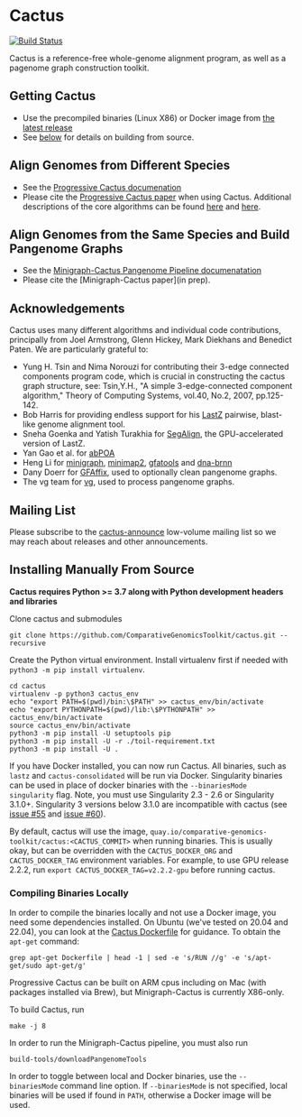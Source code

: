 # Cactus
[![Build Status](https://travis-ci.org/ComparativeGenomicsToolkit/cactus.svg?branch=master)](https://travis-ci.org/ComparativeGenomicsToolkit/cactus)

Cactus is a reference-free whole-genome alignment program, as well as a pagenome graph construction toolkit.  

## Getting Cactus

* Use the precompiled binaries (Linux X86) or Docker image from [the latest release](https://github.com/ComparativeGenomicsToolkit/cactus/releases)
* See [below](#installing-maunally-from-source) for details on building from source. 

## Align Genomes from Different Species

* See the [Progressive Cactus documenation](doc/progressive.md)
* Please cite the [Progressive Cactus paper](https://doi.org/10.1038/s41586-020-2871-y) when using Cactus.  Additional descriptions of the core algorithms can be found [here](https://doi.org/10.1101/gr.123356.111) and [here](https://doi.org/10.1089/cmb.2010.0252).

## Align Genomes from the Same Species and Build Pangenome Graphs 

* See the [Minigraph-Cactus Pangenome Pipeline documenatation](doc/pangenome.md)
* Please cite the [Minigraph-Cactus paper](in prep).

## Acknowledgements

Cactus uses many different algorithms and individual code contributions, principally from Joel Armstrong, Glenn Hickey, Mark Diekhans and Benedict Paten. We are particularly grateful to:

- Yung H. Tsin and Nima Norouzi for contributing their 3-edge connected components program code, which is crucial in constructing the cactus graph structure, see: Tsin,Y.H., "A simple 3-edge-connected component algorithm," Theory of Computing Systems, vol.40, No.2, 2007, pp.125-142.
- Bob Harris for providing endless support for his [LastZ](https://github.com/lastz/lastz) pairwise, blast-like genome alignment tool.
- Sneha Goenka and Yatish Turakhia for [SegAlign](https://github.com/gsneha26/SegAlign), the GPU-accelerated version of LastZ.
- Yan Gao et al. for [abPOA](https://github.com/yangao07/abPOA)
- Heng Li for [minigraph](https://github.com/lh3/minigraph), [minimap2](https://github.com/lh3/minimap2), [gfatools](https://github.com/lh3/gfatools) and [dna-brnn](https://github.com/lh3/dna-rnn)
- Dany Doerr for [GFAffix](https://github.com/marschall-lab/GFAffix), used to optionally clean pangenome graphs.
- The vg team for [vg](https://github.com/vgteam/vg), used to process pangenome graphs.

## Mailing List

Please subscribe to the [cactus-announce](https://groups.google.com/d/forum/cactus-announce) low-volume mailing list so we may reach about releases and other announcements.

## Installing Manually From Source

**Cactus requires Python >= 3.7 along with Python development headers and libraries**

Clone cactus and submodules
```
git clone https://github.com/ComparativeGenomicsToolkit/cactus.git --recursive
```

Create the Python virtual environment.  Install virtualenv first if needed with `python3 -m pip install virtualenv`.
```
cd cactus
virtualenv -p python3 cactus_env
echo "export PATH=$(pwd)/bin:\$PATH" >> cactus_env/bin/activate
echo "export PYTHONPATH=$(pwd)/lib:\$PYTHONPATH" >> cactus_env/bin/activate
source cactus_env/bin/activate
python3 -m pip install -U setuptools pip
python3 -m pip install -U -r ./toil-requirement.txt
python3 -m pip install -U .
```

If you have Docker installed, you can now run Cactus.  All binaries, such as `lastz` and `cactus-consolidated` will be run via Docker.  Singularity binaries can be used in place of docker binaries with the `--binariesMode singularity` flag.  Note, you must use Singularity 2.3 - 2.6 or Singularity 3.1.0+. Singularity 3 versions below 3.1.0 are incompatible with cactus (see [issue #55](https://github.com/ComparativeGenomicsToolkit/cactus/issues/55) and [issue #60](https://github.com/ComparativeGenomicsToolkit/cactus/issues/60)).

By default, cactus will use the image, `quay.io/comparative-genomics-toolkit/cactus:<CACTUS_COMMIT>` when running binaries. This is usually okay, but can be overridden with the `CACTUS_DOCKER_ORG` and `CACTUS_DOCKER_TAG` environment variables.  For example, to use GPU release 2.2.2, run `export CACTUS_DOCKER_TAG=v2.2.2-gpu` before running cactus.  

### Compiling Binaries Locally
In order to compile the binaries locally and not use a Docker image, you need some dependencies installed.  On Ubuntu (we've tested on 20.04 and 22.04), you can look at the [Cactus Dockerfile](./Dockerfile) for guidance. To obtain the `apt-get` command:
```
grep apt-get Dockerfile | head -1 | sed -e 's/RUN //g' -e 's/apt-get/sudo apt-get/g'
```

Progressive Cactus can be built on ARM cpus including on Mac (with packages installed via Brew), but Minigraph-Cactus is currently X86-only.

To build Cactus, run
```
make -j 8
```
In order to run the Minigraph-Cactus pipeline, you must also run
```
build-tools/downloadPangenomeTools
```

In order to toggle between local and Docker binaries, use the `--binariesMode` command line option. If `--binariesMode` is not specified, local binaries will be used if found in `PATH`, otherwise a Docker image will be used.
